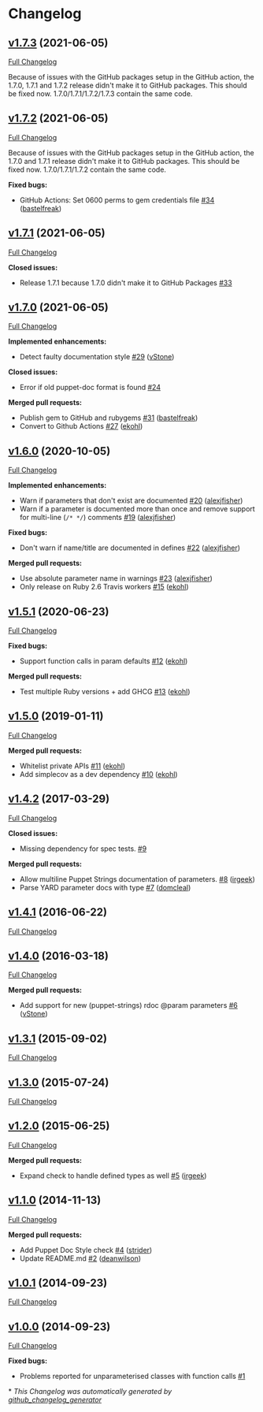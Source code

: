 # Changelog

## [v1.7.3](https://github.com/voxpupuli/puppet-lint-param-docs/tree/v1.7.3) (2021-06-05)

[Full Changelog](https://github.com/voxpupuli/puppet-lint-param-docs/compare/v1.7.2...v1.7.3)

Because of issues with the GitHub packages setup in the GitHub action, the 1.7.0, 1.7.1 and 1.7.2 release didn't make it to GitHub packages. This should be fixed now. 1.7.0/1.7.1/1.7.2/1.7.3 contain the same code.

## [v1.7.2](https://github.com/voxpupuli/puppet-lint-param-docs/tree/v1.7.2) (2021-06-05)

[Full Changelog](https://github.com/voxpupuli/puppet-lint-param-docs/compare/v1.7.1...v1.7.2)

Because of issues with the GitHub packages setup in the GitHub action, the 1.7.0 and 1.7.1 release didn't make it to GitHub packages. This should be fixed now. 1.7.0/1.7.1/1.7.2 contain the same code.

**Fixed bugs:**

- GitHub Actions: Set 0600 perms to gem credentials file [\#34](https://github.com/voxpupuli/puppet-lint-param-docs/pull/34) ([bastelfreak](https://github.com/bastelfreak))

## [v1.7.1](https://github.com/voxpupuli/puppet-lint-param-docs/tree/v1.7.1) (2021-06-05)

[Full Changelog](https://github.com/voxpupuli/puppet-lint-param-docs/compare/v1.7.0...v1.7.1)

**Closed issues:**

- Release 1.7.1 because 1.7.0 didn't make it to GitHub Packages [\#33](https://github.com/voxpupuli/puppet-lint-param-docs/issues/33)

## [v1.7.0](https://github.com/voxpupuli/puppet-lint-param-docs/tree/v1.7.0) (2021-06-05)

[Full Changelog](https://github.com/voxpupuli/puppet-lint-param-docs/compare/v1.6.0...v1.7.0)

**Implemented enhancements:**

- Detect faulty documentation style [\#29](https://github.com/voxpupuli/puppet-lint-param-docs/pull/29) ([vStone](https://github.com/vStone))

**Closed issues:**

- Error if old puppet-doc format is found [\#24](https://github.com/voxpupuli/puppet-lint-param-docs/issues/24)

**Merged pull requests:**

- Publish gem to GitHub and rubygems [\#31](https://github.com/voxpupuli/puppet-lint-param-docs/pull/31) ([bastelfreak](https://github.com/bastelfreak))
- Convert to Github Actions [\#27](https://github.com/voxpupuli/puppet-lint-param-docs/pull/27) ([ekohl](https://github.com/ekohl))

## [v1.6.0](https://github.com/voxpupuli/puppet-lint-param-docs/tree/v1.6.0) (2020-10-05)

[Full Changelog](https://github.com/voxpupuli/puppet-lint-param-docs/compare/v1.5.1...v1.6.0)

**Implemented enhancements:**

- Warn if parameters that don't exist are documented [\#20](https://github.com/voxpupuli/puppet-lint-param-docs/pull/20) ([alexjfisher](https://github.com/alexjfisher))
- Warn if a parameter is documented more than once and remove support for multi-line \(`/* */`\) comments [\#19](https://github.com/voxpupuli/puppet-lint-param-docs/pull/19) ([alexjfisher](https://github.com/alexjfisher))

**Fixed bugs:**

- Don't warn if name/title are documented in defines [\#22](https://github.com/voxpupuli/puppet-lint-param-docs/pull/22) ([alexjfisher](https://github.com/alexjfisher))

**Merged pull requests:**

- Use absolute parameter name in warnings [\#23](https://github.com/voxpupuli/puppet-lint-param-docs/pull/23) ([alexjfisher](https://github.com/alexjfisher))
- Only release on Ruby 2.6 Travis workers [\#15](https://github.com/voxpupuli/puppet-lint-param-docs/pull/15) ([ekohl](https://github.com/ekohl))

## [v1.5.1](https://github.com/voxpupuli/puppet-lint-param-docs/tree/v1.5.1) (2020-06-23)

[Full Changelog](https://github.com/voxpupuli/puppet-lint-param-docs/compare/v1.5.0...v1.5.1)

**Fixed bugs:**

- Support function calls in param defaults [\#12](https://github.com/voxpupuli/puppet-lint-param-docs/pull/12) ([ekohl](https://github.com/ekohl))

**Merged pull requests:**

- Test multiple Ruby versions + add GHCG [\#13](https://github.com/voxpupuli/puppet-lint-param-docs/pull/13) ([ekohl](https://github.com/ekohl))

## [v1.5.0](https://github.com/voxpupuli/puppet-lint-param-docs/tree/v1.5.0) (2019-01-11)

[Full Changelog](https://github.com/voxpupuli/puppet-lint-param-docs/compare/v1.4.2...v1.5.0)

**Merged pull requests:**

- Whitelist private APIs [\#11](https://github.com/voxpupuli/puppet-lint-param-docs/pull/11) ([ekohl](https://github.com/ekohl))
- Add simplecov as a dev dependency [\#10](https://github.com/voxpupuli/puppet-lint-param-docs/pull/10) ([ekohl](https://github.com/ekohl))

## [v1.4.2](https://github.com/voxpupuli/puppet-lint-param-docs/tree/v1.4.2) (2017-03-29)

[Full Changelog](https://github.com/voxpupuli/puppet-lint-param-docs/compare/v1.4.1...v1.4.2)

**Closed issues:**

- Missing dependency for spec tests. [\#9](https://github.com/voxpupuli/puppet-lint-param-docs/issues/9)

**Merged pull requests:**

- Allow multiline Puppet Strings documentation of parameters. [\#8](https://github.com/voxpupuli/puppet-lint-param-docs/pull/8) ([irgeek](https://github.com/irgeek))
- Parse YARD parameter docs with type [\#7](https://github.com/voxpupuli/puppet-lint-param-docs/pull/7) ([domcleal](https://github.com/domcleal))

## [v1.4.1](https://github.com/voxpupuli/puppet-lint-param-docs/tree/v1.4.1) (2016-06-22)

[Full Changelog](https://github.com/voxpupuli/puppet-lint-param-docs/compare/v1.4.0...v1.4.1)

## [v1.4.0](https://github.com/voxpupuli/puppet-lint-param-docs/tree/v1.4.0) (2016-03-18)

[Full Changelog](https://github.com/voxpupuli/puppet-lint-param-docs/compare/v1.3.1...v1.4.0)

**Merged pull requests:**

- Add support for new \(puppet-strings\) rdoc @param parameters [\#6](https://github.com/voxpupuli/puppet-lint-param-docs/pull/6) ([vStone](https://github.com/vStone))

## [v1.3.1](https://github.com/voxpupuli/puppet-lint-param-docs/tree/v1.3.1) (2015-09-02)

[Full Changelog](https://github.com/voxpupuli/puppet-lint-param-docs/compare/v1.3.0...v1.3.1)

## [v1.3.0](https://github.com/voxpupuli/puppet-lint-param-docs/tree/v1.3.0) (2015-07-24)

[Full Changelog](https://github.com/voxpupuli/puppet-lint-param-docs/compare/v1.2.0...v1.3.0)

## [v1.2.0](https://github.com/voxpupuli/puppet-lint-param-docs/tree/v1.2.0) (2015-06-25)

[Full Changelog](https://github.com/voxpupuli/puppet-lint-param-docs/compare/v1.1.0...v1.2.0)

**Merged pull requests:**

- Expand check to handle defined types as well [\#5](https://github.com/voxpupuli/puppet-lint-param-docs/pull/5) ([irgeek](https://github.com/irgeek))

## [v1.1.0](https://github.com/voxpupuli/puppet-lint-param-docs/tree/v1.1.0) (2014-11-13)

[Full Changelog](https://github.com/voxpupuli/puppet-lint-param-docs/compare/v1.0.1...v1.1.0)

**Merged pull requests:**

- Add Puppet Doc Style check [\#4](https://github.com/voxpupuli/puppet-lint-param-docs/pull/4) ([strider](https://github.com/strider))
- Update README.md [\#2](https://github.com/voxpupuli/puppet-lint-param-docs/pull/2) ([deanwilson](https://github.com/deanwilson))

## [v1.0.1](https://github.com/voxpupuli/puppet-lint-param-docs/tree/v1.0.1) (2014-09-23)

[Full Changelog](https://github.com/voxpupuli/puppet-lint-param-docs/compare/v1.0.0...v1.0.1)

## [v1.0.0](https://github.com/voxpupuli/puppet-lint-param-docs/tree/v1.0.0) (2014-09-23)

[Full Changelog](https://github.com/voxpupuli/puppet-lint-param-docs/compare/8009750386fc1a1b9ab53331d5d42e1c6c45a979...v1.0.0)

**Fixed bugs:**

- Problems reported for unparameterised classes with function calls [\#1](https://github.com/voxpupuli/puppet-lint-param-docs/issues/1)



\* *This Changelog was automatically generated by [github_changelog_generator](https://github.com/github-changelog-generator/github-changelog-generator)*
